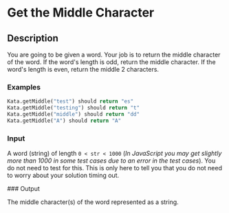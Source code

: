 # Get the Middle Character

## Description

You are going to be given a word. Your job is to return the middle character of the word. If the word's length is odd, return the middle character. If the word's length is even, return the middle 2 characters.

### Examples

```python
Kata.getMiddle("test") should return "es"
Kata.getMiddle("testing") should return "t"
Kata.getMiddle("middle") should return "dd"
Kata.getMiddle("A") should return "A"
```

### Input

A word (string) of length `0 < str < 1000` (*In JavaScript you may get slightly more than 1000 in some test cases due to an error in the test cases*). You do not need to test for this. This is only here to tell you that you do not need to worry about your solution timing out.

### Output

The middle character(s) of the word represented as a string.